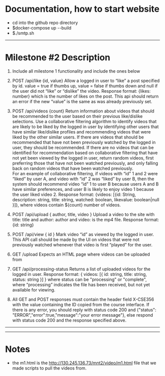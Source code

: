 # Documentation, how to start website

- cd into the github repo directory
- $docker-compose up --build
- $./smtp.sh

-----------

# Milestone #2 Description

1. Include all milestone 1 functionality and include the ones below

2. POST /api/like {id, value}
Allow a logged in user to “like” a post specified by id. value = true if thumbs up, value = false if thumbs down and null if the user did not “like” or “dislike” the video.
Response format: {likes: number} which is the number of likes on the post. This api should return an error if the new “value” is the same as was already previously set.

3. POST /api/videos {count}
Return information about videos that should be recommended to the user based on their previous like/dislike selections.
Use a collaborative filtering algorithm to identify videos that are likely to be liked by the logged in user by identifying other users that have similar like/dislike profiles and recommending videos that were liked by the other similar users.  If there are videos that should be recommended that have not been previously watched by the logged in user, they should be recommended.  If there are no videos that can be identified for recommendation based on collaborative filtering that have not yet been viewed by the logged in user, return random videos, first preferring those that have not been watched previously, and only falling back on random videos that have been watched previously.  
For an example of collaborative filtering, if videos with “id” 1 and 2 were “liked” by user A, and video with “id” 2 was “liked” by user B, then the system should recommend video “id” 1 to user B because users A and B have similar preferences, and user B is likely to enjoy video 1 because the user liked video 2.
Response format: {videos: [{id: String, description: string, title: string, watched: boolean, likevalue: boolean|null }]}, where videos contain ${count} number of videos.

4. POST /api/upload { author, title, video }
Upload a video to the site with title: title and author: author and video: is the mp4 file.
Response format: {id: string}

5. POST /api/view { id }
Mark video “id” as viewed by the logged in user.  This API call should be made by the UI on videos that were not previously watched whenever that video is first “played” for the user.

6. GET /upload
Expects an HTML page where videos can be uploaded from

7. GET /api/processing-status
Returns a list of uploaded videos for the logged in user.
Response format: { videos: [{ id: string, title: string, status: string }] }
where status can be "processing" or "complete", where “processing” indicates the file has been received, but not yet available for viewing.

8. All GET and POST responses must contain the header field X-CSE356 with the value containing the ID copied from the course interface.
If there is any error, you should reply with status code 200 and {"status": "ERROR","error":true,"message":"your error message"}, else respond with status code 200 and the response specified above.


-------------------


-------------

# Notes

- the m1.html is the http://130.245.136.73/mnt2/video/m1.html file that we made scripts to pull the videos from.
